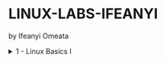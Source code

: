 # LINUX-LABS-IFEANYI
by Ifeanyi Omeata

<details>

  <summary>1 - Linux Basics I </summary>

  <a href="" target="_blank"><img src="https://github.com/user-attachments/assets/e21da142-b159-47a9-a140-95515a25a6fb" width="720" height="400" /></a>
    
  ### 1. Popular Distributions

  - [ ] [Linux DistroWatch](https://distrowatch.com/)
  #### Fedora-Based
  - [ ] [Fedora](https://distrowatch.com/table.php?distribution=fedora)
  - [ ] [Red Hat Enterprise Linux](https://distrowatch.com/table.php?distribution=redhat)
  - [ ] [CentOS](https://distrowatch.com/table.php?distribution=centos)
  - [ ] [AlmaLinux OS](https://distrowatch.com/table.php?distribution=alma)
  - [ ] [Rocky Linux](https://distrowatch.com/table.php?distribution=rocky)
  #### Debian-Based
  - [ ] [Debian](https://distrowatch.com/table.php?distribution=debian)
  - [ ] [Ubuntu](https://distrowatch.com/table.php?distribution=ubuntu)
  - [ ] [Linux Mint](https://distrowatch.com/table.php?distribution=mint)
  - [ ] [Pop!_OS](https://distrowatch.com/table.php?distribution=popos)
  - [ ] [Kali Linux](https://distrowatch.com/table.php?distribution=kali)
  #### Arch-Based
  - [ ] [Arch Linux](https://distrowatch.com/table.php?distribution=arch)
  - [ ] [Manjaro Linux](https://distrowatch.com/table.php?distribution=manjaro)
  - [ ] [CachyOS](https://distrowatch.com/table.php?distribution=cachyos)
  - [ ] [EndeavourOS](https://distrowatch.com/table.php?distribution=endeavour)
  
  ### 1. Linux Distro
  ```py
  print("Hello World!")
  print("Python is easy!")

  if __name__ == '__main__':
      print('Completed!')
  ```

  ### 2. Use Comments
  - [ ] Enter Comments above statements
  ```py
  """This is a multi-line comment
  Author: Ifeanyi omeata
  Date: 2025
  """
  # This is a sample Python script.
  print("Hello World!")
  print("Python is easy!")
  
  # Press the green button in the gutter to run the script.
  if __name__ == '__main__':
      print('Completed!')
  ```

</details>
